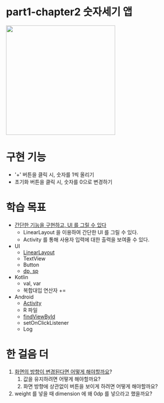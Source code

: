 # part1-chapter2 숫자세기 앱

<img src="https://user-images.githubusercontent.com/24618293/197250592-508f6681-2fb4-40e7-9bdd-e4184bf47778.png" width="300">

# 구현 기능

- '+' 버튼을 클릭 시, 숫자를 1씩 올리기
- 초기화 버튼을 클릭 시, 숫자를 0으로 변경하기

# 학습 목표

- [간단한 기능을 구현하고, UI 를 그릴 수 있다](https://developer.android.com/guide/topics/ui?hl=ko)
    - LinearLayout 을 이용하여 간단한 UI 를 그릴 수 있다.
    - Activity 를 통해 사용자 입력에 대한 출력을 보여줄 수 있다.
- UI
    - [LinearLayout](https://developer.android.com/guide/topics/ui/declaring-layout?hl=ko#layout-params)
    - TextView
    - Button
    - [dp, sp](https://developer.android.com/training/multiscreen/screendensities?hl=ko)
- Kotlin
    - val, var
    - 복합대입 연산자 +=
- Android
    - [Activity](https://developer.android.com/guide/components/activities?hl=ko)
    - R 파일
    - [findViewById](https://developer.android.com/guide/topics/ui/declaring-layout?hl=ko#id)
    - setOnClickListener
    - Log

# 한 걸음 더

1. [화면의 방향이 변경된다면 어떻게 해야할까요](https://developer.android.com/guide/components/activities?hl=ko)?
    1. 값을 유지하려면 어떻게 해야할까요?
    2. 화면 방향에 상관없이 버튼을 보이게 하려면 어떻게 해야할까요?
2. weight 를 넣을 때 dimension 에 왜 0dp 를 넣으라고 했을까요?
    
